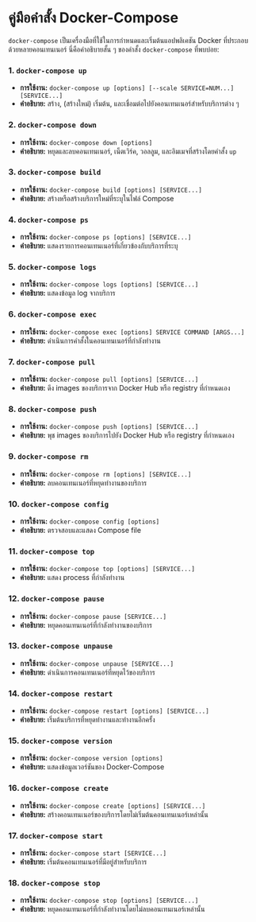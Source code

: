 # คู่มือคำสั้ง Docker-Compose

`docker-compose` เป็นเครื่องมือที่ใช้ในการกำหนดและเริ่มต้นแอปพลิเคชัน Docker ที่ประกอบด้วยหลายคอนเทนเนอร์ นี่คือคำอธิบายสั้น ๆ ของคำสั้ง `docker-compose` ที่พบบ่อย:

### 1. `docker-compose up`
- **การใช้งาน:** `docker-compose up [options] [--scale SERVICE=NUM...] [SERVICE...]`
- **คำอธิบาย:** สร้าง, (สร้างใหม่) เริ่มต้น, และเชื่อมต่อไปยังคอนเทนเนอร์สำหรับบริการต่าง ๆ

### 2. `docker-compose down`
- **การใช้งาน:** `docker-compose down [options]`
- **คำอธิบาย:** หยุดและลบคอนเทนเนอร์, เน็ตเวิร์ค, วอลลูม, และอิมเมจที่สร้างโดยคำสั้ง `up`

### 3. `docker-compose build`
- **การใช้งาน:** `docker-compose build [options] [SERVICE...]`
- **คำอธิบาย:** สร้างหรือสร้างบริการใหม่ที่ระบุในไฟล์ Compose

### 4. `docker-compose ps`
- **การใช้งาน:** `docker-compose ps [options] [SERVICE...]`
- **คำอธิบาย:** แสดงรายการคอนเทนเนอร์ที่เกี่ยวข้องกับบริการที่ระบุ

### 5. `docker-compose logs`
- **การใช้งาน:** `docker-compose logs [options] [SERVICE...]`
- **คำอธิบาย:** แสดงข้อมูล log จากบริการ

### 6. `docker-compose exec`
- **การใช้งาน:** `docker-compose exec [options] SERVICE COMMAND [ARGS...]`
- **คำอธิบาย:** ดำเนินการคำสั้งในคอนเทนเนอร์ที่กำลังทำงาน

### 7. `docker-compose pull`
- **การใช้งาน:** `docker-compose pull [options] [SERVICE...]`
- **คำอธิบาย:** ดึง images ของบริการจาก Docker Hub หรือ registry ที่กำหนดเอง

### 8. `docker-compose push`
- **การใช้งาน:** `docker-compose push [options] [SERVICE...]`
- **คำอธิบาย:** พุช images ของบริการไปยัง Docker Hub หรือ registry ที่กำหนดเอง

### 9. `docker-compose rm`
- **การใช้งาน:** `docker-compose rm [options] [SERVICE...]`
- **คำอธิบาย:** ลบคอนเทนเนอร์ที่หยุดทำงานของบริการ

### 10. `docker-compose config`
- **การใช้งาน:** `docker-compose config [options]`
- **คำอธิบาย:** ตรวจสอบและแสดง Compose file

### 11. `docker-compose top`
- **การใช้งาน:** `docker-compose top [options] [SERVICE...]`
- **คำอธิบาย:** แสดง process ที่กำลังทำงาน

### 12. `docker-compose pause`
- **การใช้งาน:** `docker-compose pause [SERVICE...]`
- **คำอธิบาย:** หยุดคอนเทนเนอร์ที่กำลังทำงานของบริการ

### 13. `docker-compose unpause`
- **การใช้งาน:** `docker-compose unpause [SERVICE...]`
- **คำอธิบาย:** ดำเนินการคอนเทนเนอร์ที่หยุดไว้ของบริการ

### 14. `docker-compose restart`
- **การใช้งาน:** `docker-compose restart [options] [SERVICE...]`
- **คำอธิบาย:** เริ่มต้นบริการที่หยุดทำงานและทำงานอีกครั้ง

### 15. `docker-compose version`
- **การใช้งาน:** `docker-compose version [options]`
- **คำอธิบาย:** แสดงข้อมูลเวอร์ชันของ Docker-Compose

### 16. `docker-compose create`
- **การใช้งาน:** `docker-compose create [options] [SERVICE...]`
- **คำอธิบาย:** สร้างคอนเทนเนอร์ของบริการโดยไม่เริ่มต้นคอนเทนเนอร์เหล่านั้น

### 17. `docker-compose start`
- **การใช้งาน:** `docker-compose start [SERVICE...]`
- **คำอธิบาย:** เริ่มต้นคอนเทนเนอร์ที่มีอยู่สำหรับบริการ

### 18. `docker-compose stop`
- **การใช้งาน:** `docker-compose stop [options] [SERVICE...]`
- **คำอธิบาย:** หยุดคอนเทนเนอร์ที่กำลังทำงานโดยไม่ลบคอนเทนเนอร์เหล่านั้น
